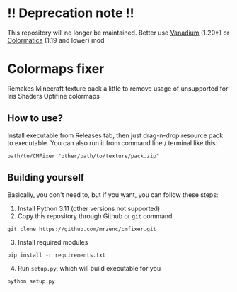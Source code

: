 # ‼️ Deprecation note ‼️
This repository will no longer be maintained. Better use [Vanadium](https://modrinth.com/mod/vanadium) (1.20+) or [Colormatica](https://modrinth.com/mod/colormatic) (1.19 and lower) mod

# Colormaps fixer
Remakes Minecraft texture pack a little to remove usage of unsupported for Iris Shaders Optifine colormaps

## How to use?
Install executable from Releases tab, then just drag-n-drop resource pack to executable. You can also run it from command line / terminal like this:

```
path/to/CMFixer "other/path/to/texture/pack.zip"
```

## Building yourself
Basically, you don't need to, but if you want, you can follow these steps:
1. Install Python 3.11 (other versions not supported)
2. Copy this repository through Github or `git` command
```
git clone https://github.com/mrzenc/cmfixer.git
```
3. Install required modules
```
pip install -r requirements.txt
```
4. Run `setup.py`, which will build executable for you
```
python setup.py
```
